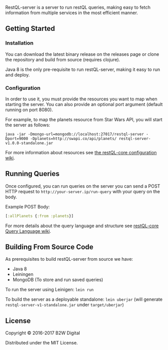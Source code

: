 RestQL-server is a server to run restQL queries, making easy to fetch information from multiple services in the most efficient manner.

## Getting Started

### Installation

You can download the latest binary release on the releases page or clone the repository and build from source (requires clojure).

Java 8 is the only pre-requisite to run restQL-server, making it easy to run and deploy. 

### Configuration

In order to use it, you must provide the resources you want to map when starting the server. You can also provide an optional port argument (default running on port 8080).

For example, to map the planets resource from Star Wars API, you will start the server as follows:

```
java -jar -Dmongo-url=mongodb://localhost:27017/restql-server -Dport=9000 -Dplanets=http://swapi.co/api/planets/ restql-server-v1.0.0-standalone.jar
```

For more information about resources see [the restQL-core configuration wiki](https://github.com/B2W-BIT/restQL-core/wiki/Configuration#resources).

## Running Queries

Once configured, you can run queries on the server you can send a POST HTTP request to `http://your-server.ip/run-query` with your query on the body.

Example POST Body: 

```clojure
[:allPlanets {:from :planets}]
```

For more details about the query language and structure see [restQL-core Query Language wiki](https://github.com/B2W-BIT/restQL-core/wiki/Query-Language).

## Building From Source Code

As prerequisites to build restQL-server from source we have:

+ Java 8
+ Leiningen
+ MongoDB (To store and run saved queries)

To run the server using Leinigen: `lein run`

To build the server as a deployable standalone: `lein uberjar` (will generate `restql-server-v1-standalone.jar` under `target/uberjar`)

## License

Copyright © 2016-2017 B2W Digital

Distributed under the MIT License.